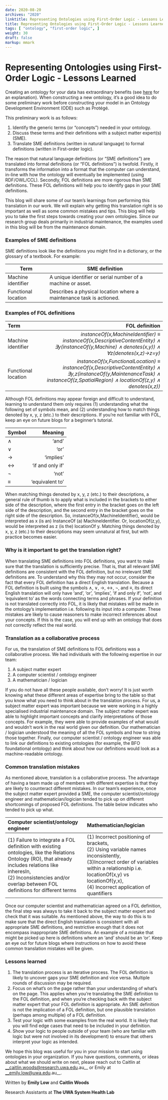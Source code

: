 ```yaml
---
date: 2020-08-20
archives: "2020"
linktitle: Representing Ontologies using First-Order Logic - Lessons Learned
title: Representing Ontologies using First-Order Logic - Lessons Learned
tags: [ "ontology", "first-order logic", ] 
weight: 30
draft: false
markup: mmark
---
```


# Representing Ontologies using First-Order Logic - Lessons Learned

Creating an ontology for your data has extraordinary benefits (see [here](/post/explain-boss) for an explanation).  When constructing a new ontology, it’s a good idea to do some preliminary work before constructing your model in an Ontology Development Environment (ODE) such as Protégé.

This preliminary work is as follows:
1. Identify the generic terms (or “concepts”) needed in your ontology. 
2. Discuss these terms and their definitions with a subject matter expert(s) (SME).
3. Translate SME definitions (written in natural language) to formal definitions (written in First-order logic).

The reason that natural language definitions (or “SME definitions”) are translated into formal definitions (or “FOL definitions”) is twofold. 
Firstly, it transforms the information into a format that the computer can understand, in-line with how the ontology will eventually be 
implemented (using RDF/OWL/CCL). Secondly, FOL definitions are more rigorous than SME definitions. 
These FOL definitions will help you to identify gaps in your SME definitions. 

This blog will share some of our team’s learnings from performing this translation in our work. 
We will explain why getting this translation right is so important as well as some common mistakes and tips. 
This blog will help you to take the first steps towards creating your own ontologies. 
Since our research group deals primarily in industrial maintenance, the examples used in this blog will be from the maintenance domain.

### Examples of SME definitions

SME definitions look like the definitions you might find in a dictionary, or the glossary of a textbook. For example:

Term | SME definition    
------------- | ---------- 
  Machine identifier | A unique identifier or serial number of a machine or asset. 
 Functional location  | Describes a physical location where a maintenance task is actioned. 

### Examples of FOL definitions

 Term | FOL definition   
 :------------- | ----------: 
 Machine identifier | *instanceOf(x,MachineIdentifier) ≡  instanceOf(x,DescriptiveContentEntity) ∧ ∃y(instanceOf(y,Machine) ∧ denotes(x,y)) ∧ ∀z(denotes(x,z)→z=y)*
 Functional location  | *instanceOf(x,FunctionalLocation) ≡ instanceOf(x,DescriptiveContentEntity) ∧ ∃y,z(instanceOf(y,MaintenanceTask) ∧ instanceOf(z,SpatialRegion) ∧ locationOf(z,y) ∧ denotes(x,z))*

Although FOL definitions may appear foreign and difficult to understand, learning to understand them only requires (1)
 understanding what the following set of symbols mean, and (2) understanding how to match things denoted by x, y, z (etc.)
  to their descriptions. If you’re not familiar with FOL, keep an eye on future blogs for a beginner’s tutorial.


 Symbol | Meaning |
 :------------- | ----------: 
 ∧ | ‘and’ 
 ∨ | ‘or’ 
 →	 |‘implies’ 
 ↔ | ‘if and only if’ 
 ¬ | ‘not’ 
 ≡	| ‘equivalent to’ 

When matching things denoted by x, y, z (etc.) to their descriptions, a general rule of thumb is to apply what is 
included in the brackets to either side of the description, where the first entry in the bracket goes on the left 
side of the description, and the second entry in the bracket goes on the right side of the description. 
So, instanceOf(x,MachineIdentifier), would be interpreted as x (is an) InstanceOf (a) MachineIdentifier.
 Or, locationOf(z,y), would be interpreted as z (is the) locationOf y. Matching things denoted by x, y, z (etc.) 
 to their descriptions may seem unnatural at first, but with practice becomes easier. 

### Why is it important to get the translation right?

When translating SME definitions into FOL definitions, you want to make sure that the translation is sufficiently precise. 
That is, that all relevant SME definitions are consistent with the FOL definition, but no irrelevant SME definitions are.
 To understand why this they may not occur, consider the fact that every FOL definition has a direct English translation.
  Because a FOL definition is built using the symbols ∧, ∨, →, ↔, ¬, and ≡, its direct English translation will only have 
  ‘and’, ‘or’, ‘implies’, ‘if and only if’, ‘not’, and ‘equivalent to’ as the words connecting terms and phrases. 
  If your definition is not translated correctly into FOL, it is likely that mistakes will be made in the ontology’s
   implementation i.e. following its input into a computer. These mistakes are likely to cause reasoners to make incorrect inferences about your concepts. If this is the case, you will end up with an ontology that does not correctly reflect the real world.

### Translation as a collaborative process

For us, the translation of SME definitions to FOL definitions was a collaborative process. We had individuals with the following expertise in our team:
1.	A subject matter expert
2.	A computer scientist / ontology engineer
3.	A mathematician / logician

If you do not have all these people available, don’t worry! It is just worth knowing what these different areas of expertise bring 
to the table so that you know what you need to think about in the translation process. For us, a subject matter expert 
was important because we were working in a highly specialised industrial maintenance domain. The subject matter expert 
was able to highlight important concepts and clarify interpretations of those concepts. For example, they were able to
 provide examples of what would and wouldn’t work in the real world given our definition. Our mathematician / logician 
 understood the meaning of all the FOL symbols and how to string those together. Finally, our computer scientist / 
 ontology engineer was able to link our definitions to existing ontologies (for example, the BFO foundational ontology)
  and think about how our definitions would look as a machine-readable ontology.

### Common translation mistakes

As mentioned above, translation is a collaborative process. The advantage of having a team made up of members with 
different expertise is that they are likely to counteract different mistakes. In our team’s experience, once the subject
 matter expert provided a SME, the computer scientist/ontology engineer and mathematician/logician tended to pick up 
 on different shortcomings of proposed FOL definitions. The table below indicates who tended to pick up what.
 
 Computer scientist/ontology engineer | Mathematician/logician  
 :------------- | :---------- |
  (1)	Failure to integrate a FOL definition with existing ontologies, like the Relations Ontology (RO), that already includes relations like inheresIn, <br> (2) Inconsistencies and/or overlap between FOL definitions for different terms |  (1) Incorrect positioning of brackets, <br> (2) Using variable names inconsistently, <br> (3)Incorrect order of variables within a relationship i.e. locationOf(x,y) vs locationOf(y,x), <br> (4) Incorrect application of quantifiers 


Once our computer scientist and mathematician agreed on a FOL definition, the final step was always to take it back to 
the subject matter expert and check that it was suitable. As mentioned above, the way to do this is to make sure that
 the direct English translation is consistent with all appropriate SME definitions, and restrictive enough that it
  does not encompass inappropriate SME definitions. An example of a mistake that might be picked up here is definitions
   where an ‘and’ should be an ‘or’.  Keep an eye out for future blogs where instructions on how to avoid these common translation mistakes will be given.

### Lessons learned

1.	The translation process is an iterative process. The FOL definition is likely to uncover gaps your SME definition and vice versa. Multiple rounds of discussion may be required.
2.	Focus on what’s on the page rather than your understanding of what’s on the page. This applies when you’re translating the SME definition to the FOL definition, and when you’re checking back with the subject matter expert that your FOL definition is appropriate. An SME definition is not the implication of a FOL definition, but one plausible translation (perhaps among multiple) of a FOL definition.
3.	Test your logic with some examples from the real world. It is likely that you will find edge cases that need to be included in your definition.
4.	Show your logic to people outside of your team (who are familiar with logic but were not involved in its development) to ensure that others interpret your logic as intended.




We hope this blog was useful for you in your mission to start using ontologies in your organization. 
If you have questions, comments, or ideas about what we should write on next, please reach out to Caitlin at __caitlin.woods@research.uwa.edu.au__ or Emily at __emily.low@uwa.edu.au__.

Written by __Emily Low__ and __Caitlin Woods__

Research Assistants at __The UWA System Health Lab__

